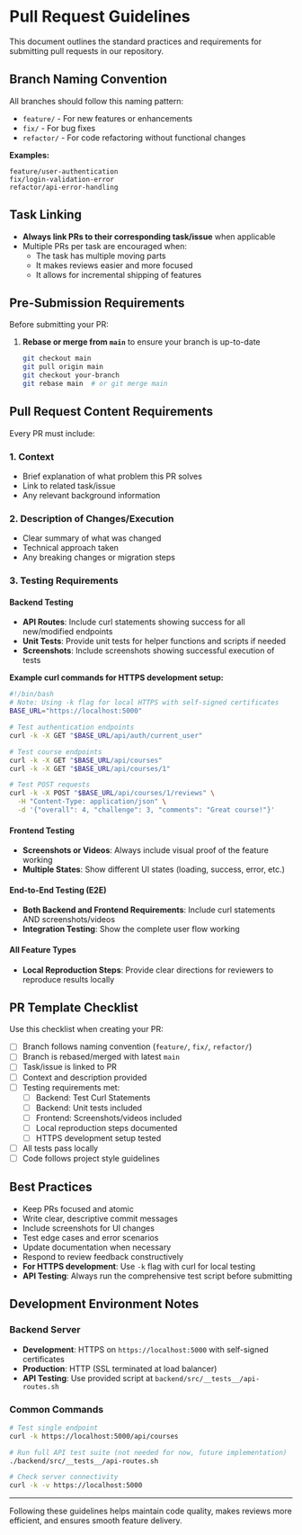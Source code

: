 # Pull Request Guidelines

This document outlines the standard practices and requirements for submitting pull requests in our repository.

## Branch Naming Convention

All branches should follow this naming pattern:

- `feature/` - For new features or enhancements
- `fix/` - For bug fixes
- `refactor/` - For code refactoring without functional changes

**Examples:**
```
feature/user-authentication
fix/login-validation-error
refactor/api-error-handling
```

## Task Linking

- **Always link PRs to their corresponding task/issue** when applicable
- Multiple PRs per task are encouraged when:
  - The task has multiple moving parts
  - It makes reviews easier and more focused
  - It allows for incremental shipping of features

## Pre-Submission Requirements

Before submitting your PR:

1. **Rebase or merge from `main`** to ensure your branch is up-to-date
   ```bash
   git checkout main
   git pull origin main
   git checkout your-branch
   git rebase main  # or git merge main
   ```

## Pull Request Content Requirements

Every PR must include:

### 1. Context
- Brief explanation of what problem this PR solves
- Link to related task/issue
- Any relevant background information

### 2. Description of Changes/Execution
- Clear summary of what was changed
- Technical approach taken
- Any breaking changes or migration steps

### 3. Testing Requirements

#### Backend Testing
- **API Routes**: Include curl statements showing success for all new/modified endpoints
- **Unit Tests**: Provide unit tests for helper functions and scripts if needed
- **Screenshots**: Include screenshots showing successful execution of tests


**Example curl commands for HTTPS development setup:**
```bash
#!/bin/bash
# Note: Using -k flag for local HTTPS with self-signed certificates
BASE_URL="https://localhost:5000"

# Test authentication endpoints
curl -k -X GET "$BASE_URL/api/auth/current_user"

# Test course endpoints
curl -k -X GET "$BASE_URL/api/courses"
curl -k -X GET "$BASE_URL/api/courses/1"

# Test POST requests
curl -k -X POST "$BASE_URL/api/courses/1/reviews" \
  -H "Content-Type: application/json" \
  -d '{"overall": 4, "challenge": 3, "comments": "Great course!"}'
```

#### Frontend Testing
- **Screenshots or Videos**: Always include visual proof of the feature working
- **Multiple States**: Show different UI states (loading, success, error, etc.)

#### End-to-End Testing (E2E)
- **Both Backend and Frontend Requirements**: Include curl statements AND screenshots/videos
- **Integration Testing**: Show the complete user flow working

#### All Feature Types
- **Local Reproduction Steps**: Provide clear directions for reviewers to reproduce results locally



## PR Template Checklist

Use this checklist when creating your PR:

- [ ] Branch follows naming convention (`feature/`, `fix/`, `refactor/`)
- [ ] Branch is rebased/merged with latest `main`
- [ ] Task/issue is linked to PR
- [ ] Context and description provided
- [ ] Testing requirements met:
  - [ ] Backend: Test Curl Statements
  - [ ] Backend: Unit tests included  
  - [ ] Frontend: Screenshots/videos included
  - [ ] Local reproduction steps documented
  - [ ] HTTPS development setup tested
- [ ] All tests pass locally
- [ ] Code follows project style guidelines

## Best Practices

- Keep PRs focused and atomic
- Write clear, descriptive commit messages
- Include screenshots for UI changes
- Test edge cases and error scenarios
- Update documentation when necessary
- Respond to review feedback constructively
- **For HTTPS development**: Use `-k` flag with curl for local testing
- **API Testing**: Always run the comprehensive test script before submitting

## Development Environment Notes

### Backend Server
- **Development**: HTTPS on `https://localhost:5000` with self-signed certificates
- **Production**: HTTP (SSL terminated at load balancer)
- **API Testing**: Use provided script at `backend/src/__tests__/api-routes.sh`

### Common Commands
```bash
# Test single endpoint
curl -k https://localhost:5000/api/courses

# Run full API test suite (not needed for now, future implementation)
./backend/src/__tests__/api-routes.sh

# Check server connectivity
curl -k -v https://localhost:5000
```

---

Following these guidelines helps maintain code quality, makes reviews more efficient, and ensures smooth feature delivery.
